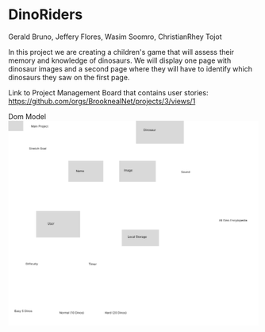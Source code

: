 # DinoRiders
Gerald Bruno, Jeffery Flores, Wasim Soomro, ChristianRhey Tojot 

In this project we are creating a children's game that will assess their memory and knowledge of dinosaurs. We will display one page with dinosaur images and a second page where they will have to identify which dinosaurs they saw on the first page.

Link to Project Management Board that contains user stories:
https://github.com/orgs/BrooknealNet/projects/3/views/1

Dom Model
![Dom Model](img/Vectordommodel.jpg)